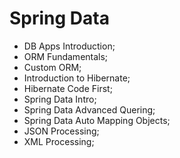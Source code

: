# Spring Data

* DB Apps Introduction;
* ORM Fundamentals;
* Custom ORM;
* Introduction to Hibernate;
* Hibernate Code First;
* Spring Data Intro;
* Spring Data Advanced Quering;
* Spring Data Auto Mapping Objects;
* JSON Processing;
* XML Processing;
